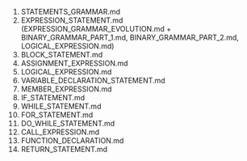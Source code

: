 1. STATEMENTS_GRAMMAR.md
2. EXPRESSION_STATEMENT.md (EXPRESSION_GRAMMAR_EVOLUTION.md + BINARY_GRAMMAR_PART_1.md, BINARY_GRAMMAR_PART_2.md, LOGICAL_EXPRESSION.md)
3. BLOCK_STATEMENT.md
4. ASSIGNMENT_EXPRESSION.md
5. LOGICAL_EXPRESSION.md
6. VARIABLE_DECLARATION_STATEMENT.md
7. MEMBER_EXPRESSION.md
8. IF_STATEMENT.md
9. WHILE_STATEMENT.md
10. FOR_STATEMENT.md
11. DO_WHILE_STATEMENT.md
12. CALL_EXPRESSION.md
13. FUNCTION_DECLARATION.md
14. RETURN_STATEMENT.md
